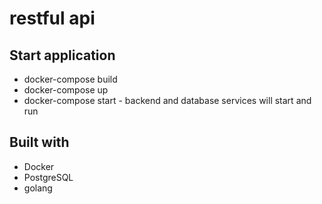 # restful api

## Start application

* docker-compose build
* docker-compose up
* docker-compose start - backend and database services will start and run 

## Built with 

* Docker
* PostgreSQL
* golang
